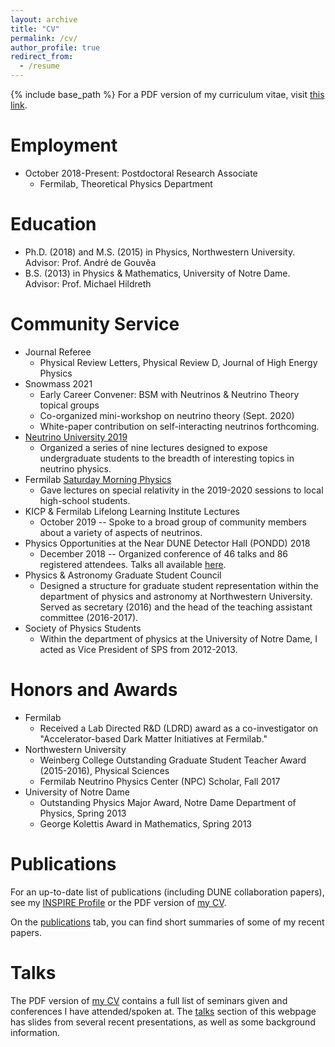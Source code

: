 ```yaml
---
layout: archive
title: "CV"
permalink: /cv/
author_profile: true
redirect_from:
  - /resume
---
```


{% include base_path %}
For a PDF version of my curriculum vitae, visit [this link](https://kjkellyphys.github.io/files/KJK_CV.pdf).

Employment
======
* October 2018-Present: Postdoctoral Research Associate
  * Fermilab, Theoretical Physics Department

Education
======
* Ph.D. (2018) and M.S. (2015) in Physics, Northwestern University. Advisor: Prof. André de Gouvêa
* B.S. (2013) in Physics & Mathematics, University of Notre Dame. Advisor: Prof. Michael Hildreth

Community Service
======
* Journal Referee
  * Physical Review Letters, Physical Review D, Journal of High Energy Physics
* Snowmass 2021
  * Early Career Convener: BSM with Neutrinos & Neutrino Theory topical groups
  * Co-organized mini-workshop on neutrino theory (Sept. 2020)
  * White-paper contribution on self-interacting neutrinos forthcoming.
* [Neutrino University 2019](https://npc.fnal.gov/neutrino-university/)
  * Organized a series of nine lectures designed to expose undergraduate students to the breadth of interesting topics in neutrino physics.
* Fermilab [Saturday Morning Physics](https://saturdaymorningphysics.fnal.gov/)
  * Gave lectures on special relativity in the 2019-2020 sessions to local high-school students.
* KICP & Fermilab Lifelong Learning Institute Lectures
  * October 2019 -- Spoke to a broad group of community members about a variety of aspects of neutrinos.
* Physics Opportunities at the Near DUNE Detector Hall (PONDD) 2018
  * December 2018 -- Organized conference of 46 talks and 86 registered attendees. Talks all available [here](https://saturdaymorningphysics.fnal.gov/).
* Physics & Astronomy Graduate Student Council
  * Designed a structure for graduate student representation within the department of physics and astronomy at Northwestern University. Served as secretary (2016) and the head of the teaching assistant committee (2016-2017).
* Society of Physics Students
  * Within the department of physics at the University of Notre Dame, I acted as Vice President of SPS from 2012-2013.

Honors and Awards
======
* Fermilab
  * Received a Lab Directed R&D (LDRD) award as a co-investigator on "Accelerator-based Dark Matter Initiatives at Fermilab."
* Northwestern University
  * Weinberg College Outstanding Graduate Student Teacher Award (2015-2016), Physical Sciences
  * Fermilab Neutrino Physics Center (NPC) Scholar, Fall 2017
* University of Notre Dame
  * Outstanding Physics Major Award, Notre Dame Department of Physics, Spring 2013
  * George Kolettis Award in Mathematics, Spring 2013

Publications
======
  For an up-to-date list of publications (including DUNE collaboration papers), see my [INSPIRE Profile](http://inspirehep.net/author/profile/K.J.Kelly.1) or the PDF version of [my CV](https://kjkellyphys.github.io/files/KJK_CV.pdf).
  
  On the [publications](https://kjkellyphys.github.io/publications/) tab, you can find short summaries of some of my recent papers.
  
Talks
======
  The PDF version of [my CV](https://kjkellyphys.github.io/files/KJK_CV.pdf) contains a full list of seminars given and conferences I have attended/spoken at. The [talks](https://kjkellyphys.github.io/talks/) section of this webpage has slides from several recent presentations, as well as some background information.
